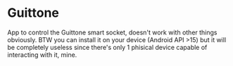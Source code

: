 # Guittone
App to control the Guittone smart socket, doesn't work with other things obviously.
BTW you can install it on your device (Android API >15) but it will be completely useless since there's only 1 phisical device
capable of interacting with it, mine.
